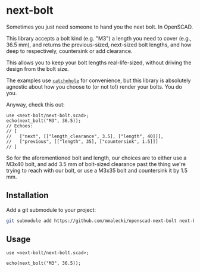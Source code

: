 # next-bolt
Sometimes you just need someone to hand you the next bolt. In OpenSCAD.

This library accepts a bolt kind (e.g. "M3") a length you need to cover (e.g.,
36.5 mm), and returns the previous-sized, next-sized bolt lengths, and how deep
to respectively, countersink or add clearance.

This allows you to keep your bolt lengths real-life-sized, without driving the
design from the bolt size.

The examples use [`catchnhole`](https://github.com/mmalecki/catchnhole/) for convenience, but this library is absolutely
agnostic about how you choose to (or not to!) render your bolts. You do you.

Anyway, check this out:

```
use <next-bolt/next-bolt.scad>;
echo(next_bolt("M3", 36.5));
// Echoes:
// [
//   ["next", [["length_clearance", 3.5], ["length", 40]]],
//   ["previous", [["length", 35], ["countersink", 1.5]]]
// ]
```

So for the aforementioned bolt and length, our choices are to either use a M3x40
bolt, and add 3.5 mm of bolt-sized clearance past the thing we're trying to reach
with our bolt, or use a M3x35 bolt and countersink it by 1.5 mm.

## Installation
Add a git submodule to your project:

```sh
git submodule add https://github.com/mmalecki/openscad-next-bolt next-bolt
```
## Usage
```openscad
use <next-bolt/next-bolt.scad>;

echo(next_bolt("M3", 36.5));
```
